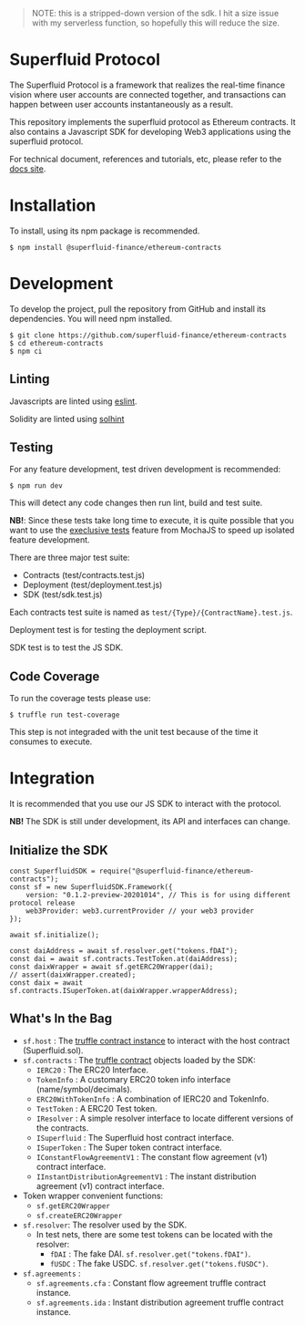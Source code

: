 > NOTE: this is a stripped-down version of the sdk. I hit a size issue with my serverless function, so hopefully this will reduce the size.

# Superfluid Protocol

The Superfluid Protocol is a framework that realizes the real-time finance vision
where user accounts are connected together, and transactions can happen between
user accounts instantaneously as a result.

This repository implements the superfluid protocol as Ethereum contracts. It also
contains a Javascript SDK for developing Web3 applications using the superfluid
protocol.

For technical document, references and tutorials, etc, please refer to the
[docs site](http://docs.superfluid.finance/).

# Installation

To install, using its npm package is recommended.

```
$ npm install @superfluid-finance/ethereum-contracts
```

# Development

To develop the project, pull the repository from GitHub and install its
dependencies. You will need npm installed.

```
$ git clone https://github.com/superfluid-finance/ethereum-contracts
$ cd ethereum-contracts
$ npm ci
```

## Linting

Javascripts are linted using [eslint](https://eslint.org/).

Solidity are linted using [solhint](https://protofire.github.io/solhint/)

## Testing

For any feature development, test driven development is recommended:

```
$ npm run dev
```

This will detect any code changes then run lint, build and test suite.

**NB!**: Since these tests take long time to execute, it is quite possible
that you want to use the [execlusive tests](https://mochajs.org/#exclusive-tests)
feature from MochaJS to speed up isolated feature development.

There are three major test suite:

- Contracts (test/contracts.test.js)
- Deployment (test/deployment.test.js)
- SDK (test/sdk.test.js)

Each contracts test suite is named as `test/{Type}/{ContractName}.test.js`.

Deployment test is for testing the deployment script.

SDK test is to test the JS SDK.

## Code Coverage

To run the coverage tests please use:

```
$ truffle run test-coverage
```

This step is not integraded with the unit test because of the time it consumes to execute.

# Integration

It is recommended that you use our JS SDK to interact with the protocol.

**NB!** The SDK is still under development, its API and interfaces can change.

## Initialize the SDK

```
const SuperfluidSDK = require("@superfluid-finance/ethereum-contracts");
const sf = new SuperfluidSDK.Framework({
    version: "0.1.2-preview-20201014", // This is for using different protocol release
    web3Provider: web3.currentProvider // your web3 provider
});

await sf.initialize();

const daiAddress = await sf.resolver.get("tokens.fDAI");
const dai = await sf.contracts.TestToken.at(daiAddress);
const daixWrapper = await sf.getERC20Wrapper(dai);
// assert(daixWrapper.created);
const daix = await sf.contracts.ISuperToken.at(daixWrapper.wrapperAddress);
```

## What's In the Bag

- `sf.host` : The [truffle contract instance](https://www.trufflesuite.com/docs/truffle/getting-started/interacting-with-your-contracts)
  to interact with the host contract (Superfluid.sol).
- `sf.contracts` : The [truffle contract](https://www.trufflesuite.com/docs/truffle/reference/contract-abstractions) objects loaded by the SDK:
  - `IERC20` : The ERC20 Interface.
  - `TokenInfo` : A customary ERC20 token info interface (name/symbol/decimals).
  - `ERC20WithTokenInfo` : A combination of IERC20 and TokenInfo.
  - `TestToken` : A ERC20 Test token.
  - `IResolver` : A simple resolver interface to locate different versions of the contracts.
  - `ISuperfluid` : The Superfluid host contract interface.
  - `ISuperToken` : The Super token contract interface.
  - `IConstantFlowAgreementV1` : The constant flow agreement (v1) contract interface.
  - `IInstantDistributionAgreementV1` : The instant distribution agreement (v1) contract interface.
- Token wrapper convenient functions:
  - `sf.getERC20Wrapper`
  - `sf.createERC20Wrapper`
- `sf.resolver`: The resolver used by the SDK.
  - In test nets, there are some test tokens can be located with the resolver:
    - `fDAI` : The fake DAI. `sf.resolver.get("tokens.fDAI")`.
    - `fUSDC` : The fake USDC. `sf.resolver.get("tokens.fUSDC")`.
- `sf.agreements` :
  - `sf.agreements.cfa` : Constant flow agreement truffle contract instance.
  - `sf.agreements.ida` : Instant distribution agreement truffle contract instance.
